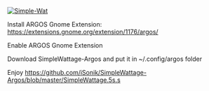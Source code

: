 
<a href="https://imgbb.com/"><img src="https://i.ibb.co/RQGmPXY/Simple-Wat.png" alt="Simple-Wat" border="0"></a>


Install ARGOS Gnome Extension: https://extensions.gnome.org/extension/1176/argos/

Enable ARGOS Gnome Extension

Download SimpleWattage-Argos and put it in ~/.config/argos folder

Enjoy
https://github.com/iSonik/SimpleWattage-Argos/blob/master/SimpleWattage.5s.s
